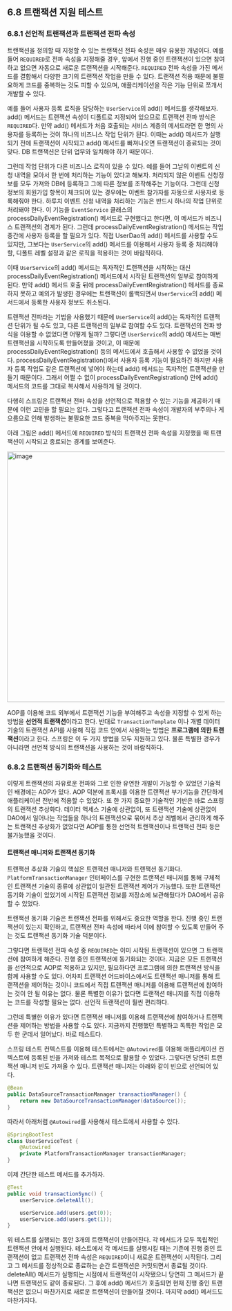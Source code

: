 ## 6.8 트랜잭션 지원 테스트

### 6.8.1 선언적 트랜잭션과 트랜잭션 전파 속성

트랜잭션을 정의할 때 지정할 수 있는 트랜잭션 전파 속성은 매우 유용한 개념이다. 예를 들어 `REQUIRED`로 전파 속성을 지정해줄 경우, 앞에서 진행 중인 트랜잭션이 있으면 참여하고 없으면 자동으로 새로운 트랜잭션을 시작해준다. `REQUIRED` 전파 속성을 가진 메서드를 결합해서 다양한 크기의 트랜잭션 작업을 만들 수 있다. 트랜잭션 적용 때문에 불필요하게 코드를 중복하는 것도 피할 수 있으며, 애플리케이션을 작은 기능 단위로 쪼개서 개발할 수 있다.

예를 들어 사용자 등록 로직을 담당하는 `UserService`의 add() 메서드를 생각해보자. add() 메서드는 트랜잭션 속성이 디폴트로 지정되어 있으므로 트랜잭션 전파 방식은 `REQUIRED`다. 만약 add() 메서드가 처음 호출되는 서비스 계층의 메서드라면 한 명의 사용자를 등록하는 것이 하나의 비즈니스 작업 단위가 된다. 이때는 add() 메서드가 실행되기 전에 트랜잭션이 시작되고 add() 메서드를 빠져나오면 트랜잭션이 종료되는 것이 맞다. DB 트랜잭션은 단위 업무와 일치해야 하기 때문이다.

그런데 작업 단위가 다른 비즈니스 로직이 있을 수 있다. 예를 들어 그날의 이벤트의 신청 내역을 모아서 한 번에 처리하는 기능이 있다고 해보자. 처리되지 않은 이벤트 신청정보를 모두 가져와 DB에 등록하고 그에 따른 정보를 조작해주는 기능이다. 그런데 신청정보의 회원가입 항목이 체크되어 있는 경우에는 이벤트 참가자를 자동으로 사용자로 등록해줘야 한다. 하루치 이벤트 신청 내역을 처리하는 기능은 반드시 하나의 작업 단위로 처리돼야 한다. 이 기능을 `EventService` 클래스의 processDailyEventRegistration() 메서드로 구현했다고 한다면, 이 메서드가 비즈니스 트랜잭션의 경계가 된다. 그런데 processDailyEventRegistration() 메서드는 작업 중간에 사용자 등록을 할 필요가 있다. 직접 UserDao의 add() 메서드를 사용할 수도 있지만, 그보다는 `UserService`의 add() 메서드를 이용해서 사용자 등록 중 처리해야 할, 디폴트 레벨 설정과 같은 로직을 적용하는 것이 바람직하다.

이때 `UserService`의 add() 메서드는 독자적인 트랜잭션을 시작하는 대신 processDailyEventRegistration() 메서드에서 시작된 트랜잭션의 일부로 참여하게 된다. 만약 add() 메서드 호출 뒤에 processDailyEventRegistration() 메서드를 종료하지 못하고 예외가 발생한 경우에는 트랜잭션이 롤백되면서 `UserService`의 add() 메서드에서 등록한 사용자 정보도 취소된다.

트랜잭션 전파라는 기법을 사용했기 때문에 `UserService`의 add()는 독자적인 트랜잭션 단위가 될 수도 있고, 다른 트랜잭션의 일부로 참여할 수도 있다. 트랜잭션의 전파 방식을 이용할 수 없었다면 어떻게 될까? 그렇다면 `UserService`의 add() 메서드는 매번 트랜잭션을 시작하도록 만들어졌을 것이고, 이 때문에 processDailyEventRegistration() 등의 메서드에서 호출해서 사용할 수 없었을 것이다. processDailyEventRegistration()에서 사용자 등록 기능이 필요하긴 하지만 사용자 등록 작업도 같은 트랜잭션에 넣어야 하는데 add() 메서드는 독자적인 트랜잭션을 만들기 때문이다. 그래서 어쩔 수 없이 processDailyEventRegistration() 안에 add() 메서드의 코드를 그대로 복사해서 사용하게 될 것이다.

다행히 스프링은 트랜잭션 전파 속성을 선언적으로 적용할 수 있는 기능을 제공하기 때문에 이런 고민을 할 필요는 없다. 그렇다고 트랜잭션 전파 속성이 개발자의 부주의나 게으름으로 인해 발생하는 불필요한 코드 중복을 막아주지는 못한다.

아래 그림은 add() 메서드에 `REQUIRED` 방식의 트랜잭션 전파 속성을 지정했을 때 트랜잭션이 시작되고 종료되는 경계를 보여준다.

<img width="579" alt="image" src="https://github.com/user-attachments/assets/a62d46ba-75f9-4345-b335-fdfb658baa9a">

AOP를 이용해 코드 외부에서 트랜잭션 기능을 부여해주고 속성을 지정할 수 있게 하는 방법을 **선언적 트랜잭션**이라고 한다. 반대로 `TransactionTemplate` 이나 개별 데이터 기술의 트랜잭션 API를 사용해 직접 코드 안에서 사용하는 방법은 **프로그램에 의한 트랜잭션**이라고 한다. 스프링은 이 두 가지 방법을 모두 지원하고 있다. 물론 특별한 경우가 아니라면 선언적 방식의 트랜잭션을 사용하는 것이 바람직하다.

### 6.8.2 트랜잭션 동기화와 테스트

이렇게 트랜잭션의 자유로운 전파와 그로 인한 유연한 개발이 가능할 수 있었던 기술적인 배경에는 AOP가 있다. AOP 덕분에 프록시를 이용한 트랜잭션 부가기능을 간단하게 애플리케이션 전반에 적용할 수 있었다. 또 한 가지 중요한 기술적인 기반은 바로 스프링의 트랜잭션 추상화다. 데이터 액세스 기술에 상관없이, 또 트랜잭션 기술에 상관없이 DAO에서 일어나는 작업들을 하나의 트랜잭션으로 묶어서 추상 레벨에서 관리하게 해주는 트랜잭션 추상화가 없었다면 AOP를 통한 선언적 트랜잭션이나 트랜잭션 전파 등은 불가능했을 것이다.

#### 트랜잭션 매니저와 트랜잭션 동기화

트랜잭션 추상화 기술의 핵심은 트랜잭션 매니저와 트랜잭션 동기화다. `PlatformTransactionManager` 인터페이스를 구현한 트랜잭션 매니저를 통해 구체적인 트랜잭션 기술의 종류에 상관없이 일관된 트랜잭션 제어가 가능했다. 또한 트랜잭션 동기화 기술이 있었기에 시작된 트랜잭션 정보를 저장소에 보관해뒀다가 DAO에서 공유할 수 있었다.

트랜잭션 동기화 기술은 트랜잭션 전파를 위해서도 중요한 역할을 한다. 진행 중인 트랜잭션이 있는지 확인하고, 트랜잭션 전파 속성에 따라서 이에 참여할 수 있도록 만들어 주는 것도 트랜잭션 동기화 기술 덕분이다.

그렇다면 트랜잭션 전파 속성 중 `REQUIRED`는 이미 시작된 트랜잭션이 있으면 그 트랜잭션에 참여하게 해준다. 진행 중인 트랜잭션에 동기화되는 것이다. 지금은 모든 트랜잭션을 선언적으로 AOP로 적용하고 있지만, 필요하다면 프로그램에 의한 트랜잭션 방식을 함께 사용할 수도 있다. 어차피 트랜잭션 어드바이스에서도 트랜잭션 매니저를 통해 트랜잭션을 제어하는 것이니 코드에서 직접 트랜잭션 매니저를 이용해 트랜잭션에 참여하는 것이 안 될 이유는 없다. 물론 특별한 이유가 없다면 트랜잭션 매니저를 직접 이용하는 코드를 작성할 필요는 없다. 선언적 트랜잭션이 훨씬 편리하다.

그런데 특별한 이유가 있다면 트랜잭션 매니저를 이용해 트랜잭션에 참여하거나 트랜잭션을 제어하는 방법을 사용할 수도 있다. 지금까지 진행했던 특별하고 독특한 작업은 모두 한 군데서 일어났다. 바로 테스트다.

스프링 테스트 컨텍스트를 이용해 테스트에서는 `@Autowired`를 이용해 애플리케이션 컨텍스트에 등록된 빈을 가져와 테스트 목적으로 활용할 수 있었다. 그렇다면 당연히 트랜잭션 매니저 빈도 가져올 수 있다. 트랜잭션 매니저는 아래와 같이 빈으로 선언되어 있다.

```java
@Bean
public DataSourceTransactionManager transactionManager() {
    return new DataSourceTransactionManager(dataSource());
}
```

따라서 아래처럼 `@Autowired`를 사용해서 테스트에서 사용할 수 있다.

```java
@SpringBootTest
class UserServiceTest {
    @Autowired
    private PlatformTransactionManager transactionManager;
}
```

이제 간단한 테스트 메서드를 추가하자.

```java
@Test
public void transactionSync() {
    userService.deleteAll();

    userService.add(users.get(0));
    userService.add(users.get(1));
}
```

위 테스트를 실행되는 동안 3개의 트랜잭션이 만들어진다. 각 메서드가 모두 독립적인 트랜잭션 안에서 실행된다. 테스트에서 각 메서드를 실행시킬 때는 기존에 진행 중인 트랜잭션이 없고 트랜잭션 전파 속성은 `REQUIRED`이니 새로운 트랜잭션이 시작된다. 그리고 그 메서드를 정상적으로 종료하는 순간 트랜잭션은 커밋되면서 종료될 것이다. deleteAll() 메서드가 실행되는 시점에서 트랜잭션이 시작됐으니 당연히 그 메서드가 끝나면 트랜잭션도 같이 종료된다. 그 후에 add() 메서드가 호출되면 현재 진행 중인 트랜잭션은 없으니 마찬가지로 새로운 트랜잭션이 만들어질 것이다. 마지막 add() 메서드도 마찬가지다. 